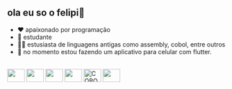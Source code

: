 ## ola eu so o felipi👋

- ❤️ apaixonado por programação
- 📘 estudante
- 🧑‍💻 estusiasta de linguagens antigas como assembly, cobol, entre outros
- 📱 no momento estou fazendo um aplicativo para celular com flutter.
 <div style="display: inline_block"><br>
  <img align="center" height="30" width="40" src="https://cdn.jsdelivr.net/gh/devicons/devicon@latest/icons/flutter/flutter-original.svg" />
  <img align="center" height="30" width="40" src="https://cdn.jsdelivr.net/gh/devicons/devicon@latest/icons/dart/dart-plain-wordmark.svg" />
  <img align="center" height="30" width="40" src="https://cdn.jsdelivr.net/gh/devicons/devicon@latest/icons/java/java-original-wordmark.svg" />
  <img align="center" height="30" width="40" src="https://cdn.jsdelivr.net/gh/devicons/devicon@latest/icons/rust/rust-original.svg" />
  <img align="center" height="30" width="40" src="https://static-00.iconduck.com/assets.00/cobol-icon-512x440-2ogf9t8d.png" loading="lazy" class="icon loaded" onload="LoadUtils.handleImageLoad(this);" onerror="LoadUtils.handleImageLoadError(this);" alt="COBOL icon" title="COBOL icon" data-alternate="https://d1rs1tqcxzgl1z.cloudfront.net/iconduck/image/upload/w_614,h_614,c_fit/f_png/e_colorize:0,co_rgb:000000/w_644,h_644,c_lpad/e_trim:1/w_512,h_512,c_fit/s3.prod/assets.00/asstl65yzbc3" />
  <img align="center" height="30" width="40" src="https://user-images.githubusercontent.com/103866722/194773833-8571f323-4fa8-4036-a51c-57b9d29c683b.svg" />
</div>
